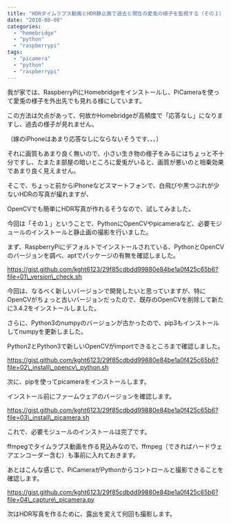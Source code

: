 ```yaml
---
title: "HDRタイムラプス動画とHDR静止画で過去と現在の愛兎の様子を監視する（その１） #RaspberryPi #PiCamera #Python"
date: "2018-08-08"
categories: 
  - "homebridge"
  - "python"
  - "raspberrypi"
tags: 
  - "picamera"
  - "python"
  - "raspberrypi"
---
```


我が家では、RaspberryPiにHomebridgeをインストールし、PiCameraを使って愛兎の様子を外出先でも見れる様にしています。

この方法は欠点があって、何故かHomebridgeが高頻度で「応答なし」になりますし、過去の様子が見れません。

（嫁のiPhoneはあまり応答なしにならないそうです、、、）

それに画質もあまり良く無いので、小さい生き物の様子をみるにはちょっと不十分ですし、たまたま部屋の暗いところに愛兎がいると、画質が悪いのと相乗効果であまり良く見えません。

そこで、ちょっと前からiPhoneなどスマートフォンで、白飛びや黒つぶれが少ないHDRの写真が撮れますが、

OpenCVでも簡単にHDR写真が作れるそうなので、試してみました。

今回は「その１」ということで、PythonにOpenCVやpicameraなど、必要モジュールのインストールと静止画の撮影を行いました。

まず、RaspberryPiにデフォルトでインストールされている、PythonとOpenCVのバージョンを調べ、aptでパッケージの有無を確認しました。

https://gist.github.com/kght6123/29f85cdbdd99880e84be1a0f425c65b6?file=01\_version\_check.sh

今回は、なるべく新しいバージョンで開発したいと思っていますが、特にOpenCVがちょっと古いバージョンだったので、既存のOpenCVを削除して新たに3.4.2をインストールしました。

さらに、Python3のnumpyのバージョンが古かったので、pip3もインストールしてnumpyを更新しました。

Python2とPython3で新しいOpenCVがimportできるところまで確認しました。

https://gist.github.com/kght6123/29f85cdbdd99880e84be1a0f425c65b6?file=02\_install\_opencv\_python.sh

次に、pipを使ってpicameraをインストールします。

インストール前にファームウェアのバージョンを確認します。

https://gist.github.com/kght6123/29f85cdbdd99880e84be1a0f425c65b6?file=03\_install\_picamera.sh

これで、必要モジュールのインストールは完了です。

ffmpegでタイムラプス動画を作る見込みなので、ffmpeg（できればハードウェアエンコーダー含む）も事前に入れておきます。

あとはこんな感じで、PiCameraがPythonからコントロールと撮影できることを確認します。

https://gist.github.com/kght6123/29f85cdbdd99880e84be1a0f425c65b6?file=04\_capture\_picamera.py

次はHDR写真を作るために、露出を変えて何回も撮影します。
